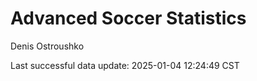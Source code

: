# Advanced Soccer Statistics
Denis Ostroushko

<!-- gfm -->

Last successful data update: 2025-01-04 12:24:49 CST
